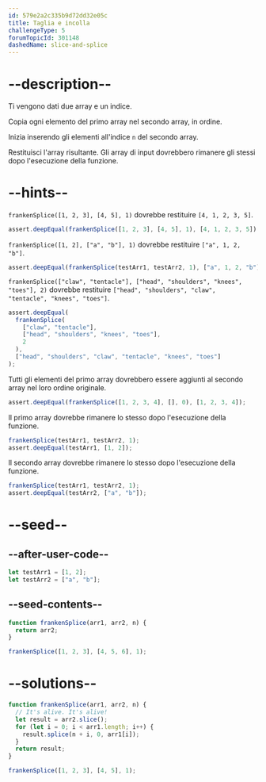 ```yaml
---
id: 579e2a2c335b9d72dd32e05c
title: Taglia e incolla
challengeType: 5
forumTopicId: 301148
dashedName: slice-and-splice
---
```


# --description--

Ti vengono dati due array e un indice.

Copia ogni elemento del primo array nel secondo array, in ordine.

Inizia inserendo gli elementi all'indice `n` del secondo array.

Restituisci l'array risultante. Gli array di input dovrebbero rimanere gli stessi dopo l'esecuzione della funzione.

# --hints--

`frankenSplice([1, 2, 3], [4, 5], 1)` dovrebbe restituire `[4, 1, 2, 3, 5]`.

```js
assert.deepEqual(frankenSplice([1, 2, 3], [4, 5], 1), [4, 1, 2, 3, 5]);
```

`frankenSplice([1, 2], ["a", "b"], 1)` dovrebbe restituire `["a", 1, 2, "b"]`.

```js
assert.deepEqual(frankenSplice(testArr1, testArr2, 1), ["a", 1, 2, "b"]);
```

`frankenSplice(["claw", "tentacle"], ["head", "shoulders", "knees", "toes"], 2)` dovrebbe restituire `["head", "shoulders", "claw", "tentacle", "knees", "toes"]`.

```js
assert.deepEqual(
  frankenSplice(
    ["claw", "tentacle"],
    ["head", "shoulders", "knees", "toes"],
    2
  ),
  ["head", "shoulders", "claw", "tentacle", "knees", "toes"]
);
```

Tutti gli elementi del primo array dovrebbero essere aggiunti al secondo array nel loro ordine originale.

```js
assert.deepEqual(frankenSplice([1, 2, 3, 4], [], 0), [1, 2, 3, 4]);
```

Il primo array dovrebbe rimanere lo stesso dopo l'esecuzione della funzione.

```js
frankenSplice(testArr1, testArr2, 1);
assert.deepEqual(testArr1, [1, 2]);
```

Il secondo array dovrebbe rimanere lo stesso dopo l'esecuzione della funzione.

```js
frankenSplice(testArr1, testArr2, 1);
assert.deepEqual(testArr2, ["a", "b"]);
```

# --seed--

## --after-user-code--

```js
let testArr1 = [1, 2];
let testArr2 = ["a", "b"];
```

## --seed-contents--

```js
function frankenSplice(arr1, arr2, n) {
  return arr2;
}

frankenSplice([1, 2, 3], [4, 5, 6], 1);
```

# --solutions--

```js
function frankenSplice(arr1, arr2, n) {
  // It's alive. It's alive!
  let result = arr2.slice();
  for (let i = 0; i < arr1.length; i++) {
    result.splice(n + i, 0, arr1[i]);
  }
  return result;
}

frankenSplice([1, 2, 3], [4, 5], 1);
```
